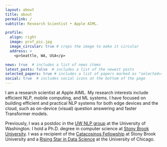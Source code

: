 ```yaml
---
layout: about
title: about
permalink: /
subtitle: Research Scientist • Apple AIML.

profile:
  align: right
  image: prof_pic.jpg
  image_circular: true # crops the image to make it circular
  address: >
    <p>Seattle, WA, USA</p>

news: true  # includes a list of news items
latest_posts: false  # includes a list of the newest posts
selected_papers: true # includes a list of papers marked as "selected={true}"
social: true  # includes social icons at the bottom of the page
---
```


I am a research scientist at Apple AIML. My research interests include efficient NLP, mobile computing, and ML systems. I have focused on building efficient and practical NLP systems for both edge devices and the cloud, such as on-device (visual) question answering and faster Transformer models.  

Previously, I was a postdoc in the [UW NLP group](https://www.cs.washington.edu/research/nlp) at the University of Washington. I hold a Ph.D. degree in computer science at [Stony Brook University](https://www.cs.stonybrook.edu/). I was a recipient of the [Catacosinos Fellowship](https://www.cs.stonybrook.edu/about-us/News/Funding-Doctoral-Research-Catacosinos-Fellowship-Awardees-2021) at Stony Brook University and a [Rising Star in Data Science](https://cdac.uchicago.edu/rising-stars/#rising-stars-profiles) at the University of Chicago.

<!-- Write your biography here. Tell the world about yourself. Link to your favorite [subreddit](http://reddit.com). You can put a picture in, too. The code is already in, just name your picture `prof_pic.jpg` and put it in the `img/` folder.

Put your address / P.O. box / other info right below your picture. You can also disable any of these elements by editing `profile` property of the YAML header of your `_pages/about.md`. Edit `_bibliography/papers.bib` and Jekyll will render your [publications page](/al-folio/publications/) automatically.

Link to your social media connections, too. This theme is set up to use [Font Awesome icons](http://fortawesome.github.io/Font-Awesome/) and [Academicons](https://jpswalsh.github.io/academicons/), like the ones below. Add your Facebook, Twitter, LinkedIn, Google Scholar, or just disable all of them. -->
